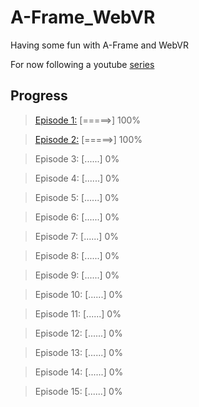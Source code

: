 # A-Frame_WebVR
Having some fun with A-Frame and WebVR

For now following a youtube [series](https://www.youtube.com/playlist?list=PLRtjMdoYXLf4inSULAHyCMqpIUj4cmBTr)

## Progress
>[Episode 1:](http://luvneesh.me/A-Frame_WebVR/Ep1) [=====>] 100%

>[Episode 2:](http://luvneesh.me/A-Frame_WebVR/Ep2/) [=====>] 100%

>Episode 3: [......] 0%

>Episode 4: [......] 0%

>Episode 5: [......] 0%

>Episode 6: [......] 0%		

>Episode 7: [......] 0%

>Episode 8: [......] 0%

>Episode 9: [......] 0%

>Episode 10: [......] 0%

>Episode 11: [......] 0%

>Episode 12: [......] 0%

>Episode 13: [......] 0%

>Episode 14: [......] 0%

>Episode 15: [......] 0%